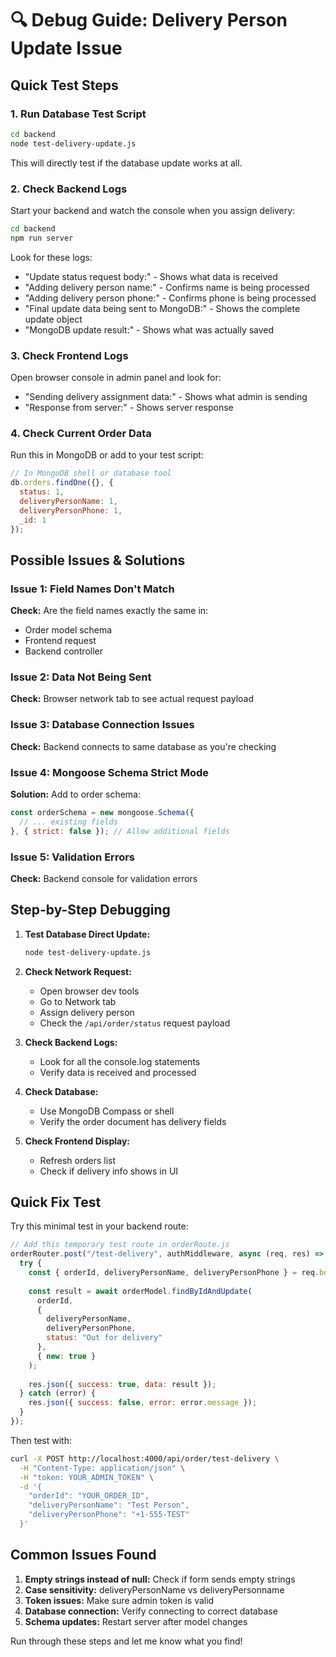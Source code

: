 # 🔍 Debug Guide: Delivery Person Update Issue

## Quick Test Steps

### 1. Run Database Test Script
```bash
cd backend
node test-delivery-update.js
```
This will directly test if the database update works at all.

### 2. Check Backend Logs
Start your backend and watch the console when you assign delivery:

```bash
cd backend
npm run server
```

Look for these logs:
- "Update status request body:" - Shows what data is received
- "Adding delivery person name:" - Confirms name is being processed
- "Adding delivery person phone:" - Confirms phone is being processed
- "Final update data being sent to MongoDB:" - Shows the complete update object
- "MongoDB update result:" - Shows what was actually saved

### 3. Check Frontend Logs
Open browser console in admin panel and look for:
- "Sending delivery assignment data:" - Shows what admin is sending
- "Response from server:" - Shows server response

### 4. Check Current Order Data
Run this in MongoDB or add to your test script:

```javascript
// In MongoDB shell or database tool
db.orders.findOne({}, {
  status: 1,
  deliveryPersonName: 1, 
  deliveryPersonPhone: 1,
  _id: 1
});
```

## Possible Issues & Solutions

### Issue 1: Field Names Don't Match
**Check:** Are the field names exactly the same in:
- Order model schema
- Frontend request
- Backend controller

### Issue 2: Data Not Being Sent
**Check:** Browser network tab to see actual request payload

### Issue 3: Database Connection Issues
**Check:** Backend connects to same database as you're checking

### Issue 4: Mongoose Schema Strict Mode
**Solution:** Add to order schema:
```javascript
const orderSchema = new mongoose.Schema({
  // ... existing fields
}, { strict: false }); // Allow additional fields
```

### Issue 5: Validation Errors
**Check:** Backend console for validation errors

## Step-by-Step Debugging

1. **Test Database Direct Update:**
   ```bash
   node test-delivery-update.js
   ```

2. **Check Network Request:**
   - Open browser dev tools
   - Go to Network tab
   - Assign delivery person
   - Check the `/api/order/status` request payload

3. **Check Backend Logs:**
   - Look for all the console.log statements
   - Verify data is received and processed

4. **Check Database:**
   - Use MongoDB Compass or shell
   - Verify the order document has delivery fields

5. **Check Frontend Display:**
   - Refresh orders list
   - Check if delivery info shows in UI

## Quick Fix Test

Try this minimal test in your backend route:

```javascript
// Add this temporary test route in orderRoute.js
orderRouter.post("/test-delivery", authMiddleware, async (req, res) => {
  try {
    const { orderId, deliveryPersonName, deliveryPersonPhone } = req.body;
    
    const result = await orderModel.findByIdAndUpdate(
      orderId,
      { 
        deliveryPersonName, 
        deliveryPersonPhone,
        status: "Out for delivery"
      },
      { new: true }
    );
    
    res.json({ success: true, data: result });
  } catch (error) {
    res.json({ success: false, error: error.message });
  }
});
```

Then test with:
```bash
curl -X POST http://localhost:4000/api/order/test-delivery \
  -H "Content-Type: application/json" \
  -H "token: YOUR_ADMIN_TOKEN" \
  -d '{
    "orderId": "YOUR_ORDER_ID",
    "deliveryPersonName": "Test Person",
    "deliveryPersonPhone": "+1-555-TEST"
  }'
```

## Common Issues Found

1. **Empty strings instead of null:** Check if form sends empty strings
2. **Case sensitivity:** deliveryPersonName vs deliveryPersonname
3. **Token issues:** Make sure admin token is valid
4. **Database connection:** Verify connecting to correct database
5. **Schema updates:** Restart server after model changes

Run through these steps and let me know what you find!